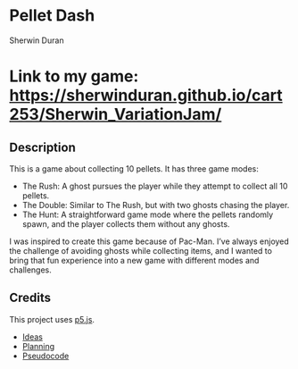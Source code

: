 # Pellet Dash
Sherwin Duran

# Link to my game: https://sherwinduran.github.io/cart253/Sherwin_VariationJam/

## Description
This is a game about collecting 10 pellets. It has three game modes:
- The Rush: A ghost pursues the player while they attempt to collect all 10 pellets.
- The Double: Similar to The Rush, but with two ghosts chasing the player.
- The Hunt: A straightforward game mode where the pellets randomly spawn, and the player collects them without any ghosts.

I was inspired to create this game because of Pac-Man. I’ve always enjoyed the challenge of avoiding ghosts while collecting items, and I wanted to bring that fun experience into a new game with different modes and challenges.

## Credits
This project uses [p5.js](https:p5js.org).



- [Ideas](./ideas.md)
- [Planning](./planning.md)
- [Pseudocode](./pseudocode.md)
